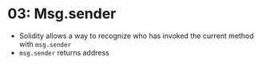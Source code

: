 # 03: Msg.sender

- Solidity allows a way to recognize who has invoked the current method with `msg.sender`
- `msg.sender` returns address
